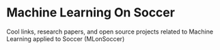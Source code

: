 # Machine Learning On Soccer
Cool links, research papers, and open source projects related to Machine Learning applied to Soccer (MLonSoccer)


